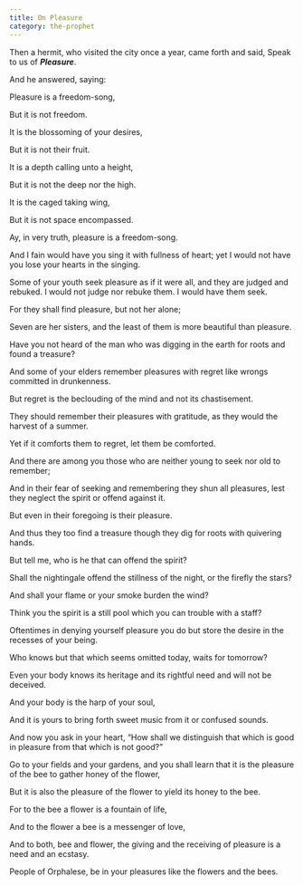 ```yaml
---
title: On Pleasure
category: the-prophet
---
```

Then a hermit, who visited the city once a year, came forth and said, Speak to us of **_Pleasure_**.

And he answered, saying:

Pleasure is a freedom-song,

But it is not freedom.

It is the blossoming of your desires,

But it is not their fruit.

It is a depth calling unto a height,

But it is not the deep nor the high.

It is the caged taking wing,

But it is not space encompassed.

Ay, in very truth, pleasure is a freedom-song.

And I fain would have you sing it with fullness of heart; yet I would not have you lose your hearts in the singing.

Some of your youth seek pleasure as if it were all, and they are judged and rebuked. I would not judge nor rebuke them. I would have them seek.

For they shall find pleasure, but not her alone;

Seven are her sisters, and the least of them is more beautiful than pleasure.

Have you not heard of the man who was digging in the earth for roots and found a treasure?

And some of your elders remember pleasures with regret like wrongs committed in drunkenness.

But regret is the beclouding of the mind and not its chastisement.

They should remember their pleasures with gratitude, as they would the harvest of a summer.

Yet if it comforts them to regret, let them be comforted.

And there are among you those who are neither young to seek nor old to remember;

And in their fear of seeking and remembering they shun all pleasures, lest they neglect the spirit or offend against it.

But even in their foregoing is their pleasure.

And thus they too find a treasure though they dig for roots with quivering hands.

But tell me, who is he that can offend the spirit?

Shall the nightingale offend the stillness of the night, or the firefly the stars?

And shall your flame or your smoke burden the wind?

Think you the spirit is a still pool which you can trouble with a staff?

Oftentimes in denying yourself pleasure you do but store the desire in the recesses of your being.

Who knows but that which seems omitted today, waits for tomorrow?

Even your body knows its heritage and its rightful need and will not be deceived.

And your body is the harp of your soul,

And it is yours to bring forth sweet music from it or confused sounds.

And now you ask in your heart, “How shall we distinguish that which is good in pleasure from that which is not good?”

Go to your fields and your gardens, and you shall learn that it is the pleasure of the bee to gather honey of the flower,

But it is also the pleasure of the flower to yield its honey to the bee.

For to the bee a flower is a fountain of life,

And to the flower a bee is a messenger of love,

And to both, bee and flower, the giving and the receiving of pleasure is a need and an ecstasy.

People of Orphalese, be in your pleasures like the flowers and the bees.
